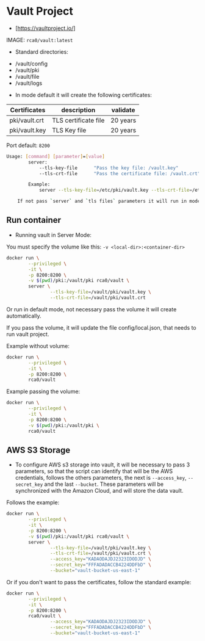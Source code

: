 # Vault Project

- [https://vaultproject.io/]

IMAGE: `rca0/vault:latest`

- Standard directories:

* /vault/config
* /vault/pki
* /vault/file
* /vault/logs

- In mode default it will create the following certificates:

Certificates | description | validate
--- | --- | ---
pki/vault.crt | TLS certificate file | 20 years
pki/vault.key | TLS Key file | 20 years

Port default: `8200`

```bash
Usage: [command] [parameter]=[value]
        server:
            --tls-key-file      "Pass the key file: /vault.key"
            --tls-crt-file      "Pass the certificate file: /vault.crt"

        Example:
            server --tls-key-file=/etc/pki/vault.key --tls-crt-file=/etc/pki/vault.crt

    If not pass `server` and `tls files` parameters it will run in mode default
```

## Run container

- Running vault in Server Mode:

You must specify the volume like this: `-v <local-dir>:<container-dir>`


```bash
docker run \
        --privileged \
        -it \
        -p 8200:8200 \
        -v $(pwd)/pki:/vault/pki rca0/vault \
        server \
                --tls-key-file=/vault/pki/vault.key \
                --tls-crt-file=/vault/pki/vault.crt
```

Or run in default mode, not necessary pass the volume it will create automatically.

If you pass the volume, it will update the file config/local.json, that needs to run vault project.

Example without volume:

```bash
docker run \
        --privileged \
        -it \
        -p 8200:8200 \
        rca0/vault
```

Example passing the volume:

```bash
docker run \
        --privileged \
        -it \
        -p 8200:8200 \
        -v $(pwd)/pki:/vault/pki \
        rca0/vault
```

## AWS S3 Storage

- To configure AWS s3 storage into vault, it will be necessary to pass 3 parameters, so that the script can identify that will be the AWS credentials, follows the others parameters, the next is `--access_key`, `--secret_key` and the last `--bucket`. These parameters will be synchronized with the Amazon Cloud, and will store the data vault.

Follows the example:

```bash
docker run \
        --privileged \
        -it \
        -p 8200:8200 \
        -v $(pwd)/pki:/vault/pki rca0/vault \
        server \
                --tls-key-file=/vault/pki/vault.key \
                --tls-crt-file=/vault/pki/vault.crt \
                --access_key="KADAODAJDJ2323IDODJD" \
                --secret_key="FFFADADACCB4224DDFbD" \
                --bucket="vault-bucket-us-east-1"
```

Or if you don't want to pass the certificates, follow the standard example:

```bash
docker run \
        --privileged \
        -it \
        -p 8200:8200 \
        rca0/vault \
                --access_key="KADAODAJDJ2323IDODJD" \
                --secret_key="FFFADADACCB4224DDFbD" \
                --bucket="vault-bucket-us-east-1"
```
